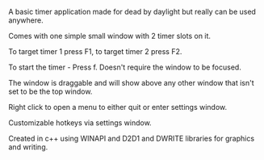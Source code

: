 A basic timer application made for dead by daylight but really can be used anywhere.

Comes with one simple small window with 2 timer slots on it.

To target timer 1 press F1, to target timer 2 press F2.

To start the timer - Press f. Doesn't require the window to be focused.

The window is draggable and will show above any other window that isn't set to be the top window.

Right click to open a menu to either quit or enter settings window.

Customizable hotkeys via settings window.

Created in c++ using WINAPI and D2D1 and DWRITE libraries for graphics and writing.
